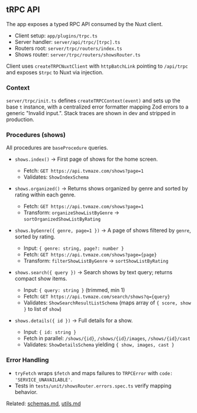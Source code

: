## tRPC API

The app exposes a typed RPC API consumed by the Nuxt client.

- Client setup: `app/plugins/trpc.ts`
- Server handler: `server/api/trpc/[trpc].ts`
- Routers root: `server/trpc/routers/index.ts`
- Shows router: `server/trpc/routers/showsRouter.ts`

Client uses `createTRPCNuxtClient` with `httpBatchLink` pointing to `/api/trpc` and exposes `$trpc` to Nuxt via injection.

### Context

`server/trpc/init.ts` defines `createTRPCContext(event)` and sets up the base `t` instance, with a centralized error formatter mapping Zod errors to a generic "Invalid input.". Stack traces are shown in dev and stripped in production.

### Procedures (shows)

All procedures are `baseProcedure` queries.

- `shows.index()` → First page of shows for the home screen.
  - Fetch: `GET https://api.tvmaze.com/shows?page=1`
  - Validates: `ShowIndexSchema`

- `shows.organized()` → Returns shows organized by genre and sorted by rating within each genre.
  - Fetch: `GET https://api.tvmaze.com/shows?page=1`
  - Transform: `organizeShowListByGenre` → `sortOrganizedShowListByRating`

- `shows.byGenre({ genre, page=1 })` → A page of shows filtered by `genre`, sorted by rating.
  - Input: `{ genre: string, page?: number }`
  - Fetch: `GET https://api.tvmaze.com/shows?page={page}`
  - Transform: `filterShowListByGenre` → `sortShowListByRating`

- `shows.search({ query })` → Search shows by text query; returns compact show items.
  - Input: `{ query: string }` (trimmed, min 1)
  - Fetch: `GET https://api.tvmaze.com/search/shows?q={query}`
  - Validates: `ShowSearchResultListSchema` (maps array of `{ score, show }` to list of `show`)

- `shows.details({ id })` → Full details for a show.
  - Input: `{ id: string }`
  - Fetch in parallel: `/shows/{id}`, `/shows/{id}/images`, `/shows/{id}/cast`
  - Validates: `ShowDetailsSchema` yielding `{ show, images, cast }`

### Error Handling

- `tryFetch` wraps `$fetch` and maps failures to `TRPCError` with `code: 'SERVICE_UNAVAILABLE'`.
- Tests in `tests/unit/showsRouter.errors.spec.ts` verify mapping behavior.

Related: [schemas.md](../schemas.md), [utils.md](../utils.md)
